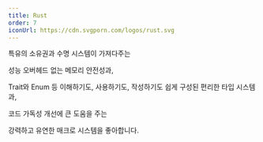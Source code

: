 ```yaml
---
title: Rust
order: 7
iconUrl: https://cdn.svgporn.com/logos/rust.svg
---
```


<span class="nw">특유의 소유권과 수명</span>
<span class="nw">시스템이 가져다주는</span>

<span class="nw">성능 오버헤드 없는</span>
<span class="nw">메모리 안전성과,</span>

<span class="nw">Trait와 Enum 등</span>
<span class="nw">이해하기도, 사용하기도,</span>
<span class="nw">작성하기도 쉽게 구성된</span>
<span class="nw">편리한 타입 시스템과,</span>

<span class="nw">코드 가독성 개선에</span>
<span class="nw">큰 도움을 주는</span>

<span class="nw">강력하고 유연한</span>
<span class="nw">매크로 시스템을 좋아합니다.</span>
